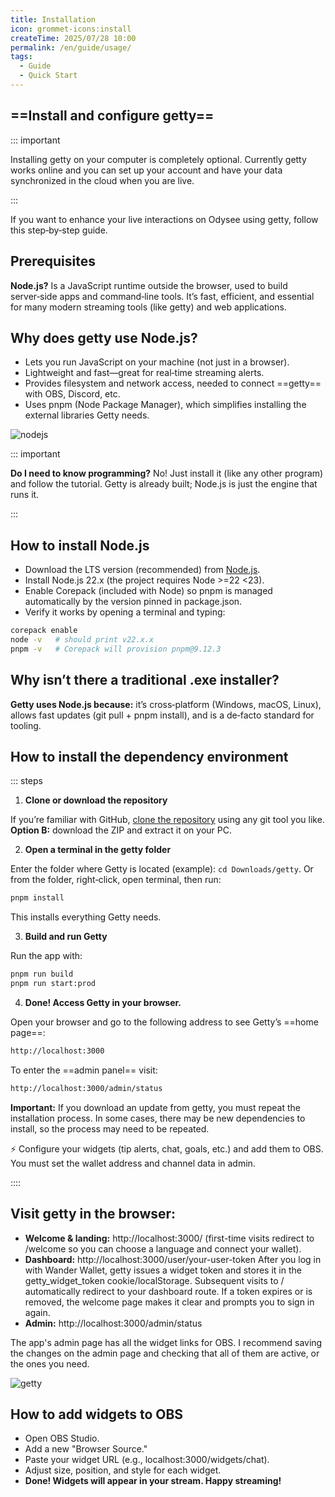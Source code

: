 ```yaml
---
title: Installation
icon: grommet-icons:install
createTime: 2025/07/28 10:00
permalink: /en/guide/usage/
tags:
  - Guide
  - Quick Start
---
```


## ==Install and configure getty==

::: important

Installing getty on your computer is completely optional. Currently getty works online and you can set up your account and have your data synchronized in the cloud when you are live.

:::

If you want to enhance your live interactions on Odysee using getty, follow this step‑by‑step guide.

## Prerequisites

**Node.js?** Is a JavaScript runtime outside the browser, used to build server‑side apps and command‑line tools. It’s fast, efficient, and essential for many modern streaming tools (like getty) and web applications.

## Why does getty use Node.js?

- Lets you run JavaScript on your machine (not just in a browser).
- Lightweight and fast—great for real‑time streaming alerts.
- Provides filesystem and network access, needed to connect ==getty== with OBS, Discord, etc.
- Uses pnpm (Node Package Manager), which simplifies installing the external libraries Getty needs.

![nodejs](https://thumbs.odycdn.com/ef506c21c0db1d42e9abd7a8180e98eb.webp)

::: important

**Do I need to know programming?** No! Just install it (like any other program) and follow the tutorial. Getty is already built; Node.js is just the engine that runs it.

:::

## How to install Node.js

- Download the LTS version (recommended) from [Node.js](https://nodejs.org/).
- Install Node.js 22.x (the project requires Node >=22 <23).
- Enable Corepack (included with Node) so pnpm is managed automatically by the version pinned in package.json.
- Verify it works by opening a terminal and typing:

```sh
corepack enable
node -v   # should print v22.x.x
pnpm -v   # Corepack will provision pnpm@9.12.3
```

## Why isn’t there a traditional .exe installer?

**Getty uses Node.js because:** it’s cross‑platform (Windows, macOS, Linux), allows fast updates (git pull + pnpm install), and is a de‑facto standard for tooling.

## How to install the dependency environment

::: steps

1. **Clone or download the repository**

If you’re familiar with GitHub, [clone the repository](https://github.com/es-socrates/getty) using any git tool you like. **Option B:** download the ZIP and extract it on your PC.

2. **Open a terminal in the getty folder**

Enter the folder where Getty is located (example): `cd Downloads/getty`. Or from the folder, right‑click, open terminal, then run:

```sh
pnpm install
```

This installs everything Getty needs.

3. **Build and run Getty**

Run the app with:

```sh
pnpm run build
pnpm run start:prod
```

4. **Done! Access Getty in your browser.**

Open your browser and go to the following address to see Getty’s ==home page==:

```sh
http://localhost:3000
```

To enter the ==admin panel== visit:

```sh
http://localhost:3000/admin/status
```

**Important:** If you download an update from getty, you must repeat the installation process. In some cases, there may be new dependencies to install, so the process may need to be repeated.

⚡ Configure your widgets (tip alerts, chat, goals, etc.) and add them to OBS. You must set the wallet address and channel data in admin.

::::

## Visit getty in the browser:

- **Welcome & landing:** http://localhost:3000/ (first-time visits redirect to /welcome so you can choose a language and connect your wallet).
- **Dashboard:** http://localhost:3000/user/your-user-token
  After you log in with Wander Wallet, getty issues a widget token and stores it in the getty_widget_token cookie/localStorage. Subsequent visits to / automatically redirect to your dashboard route.
  If a token expires or is removed, the welcome page makes it clear and prompts you to sign in again.
- **Admin:** http://localhost:3000/admin/status

The app's admin page has all the widget links for OBS. I recommend saving the changes on the admin page and checking that all of them are active, or the ones you need.

![getty](https://thumbs.odycdn.com/8812c1f415b7e9693ee5f5e63f9f3ca6.webp)

## How to add widgets to OBS

- Open OBS Studio.
- Add a new "Browser Source."
- Paste your widget URL (e.g., localhost:3000/widgets/chat).
- Adjust size, position, and style for each widget.
- **Done! Widgets will appear in your stream. Happy streaming!**
